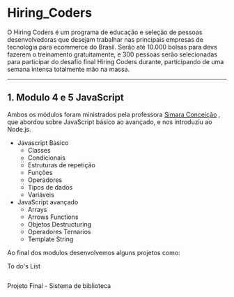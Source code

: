 # Hiring_Coders

O Hiring Coders é um programa de educação e seleção de pessoas desenvolvedoras que desejam trabalhar nas principais empresas de tecnologia para ecommerce do Brasil. Serão até 10.000 bolsas para devs fazerem o treinamento gratuitamente, e 300 pessoas serão selecionadas para participar do desafio final Hiring Coders durante, participando de uma semana intensa totalmente mão na massa.

------



##  1. Modulo 4 e 5 JavaScript

Ambos os módulos foram ministrados pela professora [Simara Conceição](https://github.com/simaraconceicao) , que abordou sobre JavaScript básico ao avançado, e nos introduziu ao Node.js.

- Javascript Basico
  - Classes
  - Condicionais
  - Estruturas de repetição
  - Funções
  - Operadores
  - Tipos de dados
  - Variáveis
- JavaScript avançado
  - Arrays
  - Arrows Functions
  - Objetos Destructuring
  - Operadores Ternarios
  - Template String

Ao final dos modulos desenvolvemos alguns projetos como:

To do's List

![]()

Projeto Final - Sistema de biblioteca

![]()



